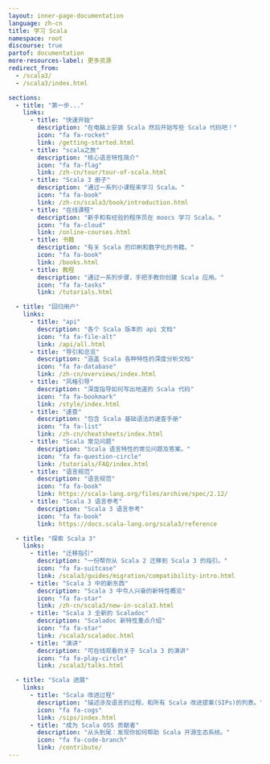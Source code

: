 ```yaml
---
layout: inner-page-documentation
language: zh-cn
title: 学习 Scala
namespace: root
discourse: true
partof: documentation
more-resources-label: 更多资源
redirect_from:
  - /scala3/
  - /scala3/index.html

sections:
  - title: "第一步..."
    links:
      - title: "快速开始"
        description: "在电脑上安装 Scala 然后开始写些 Scala 代码吧！"
        icon: "fa fa-rocket"
        link: /getting-started.html
      - title: "scala之旅"
        description: "核心语言特性简介"
        icon: "fa fa-flag"
        link: /zh-cn/tour/tour-of-scala.html
      - title: "Scala 3 册子"
        description: "通过一系列小课程来学习 Scala。"
        icon: "fa fa-book"
        link: /zh-cn/scala3/book/introduction.html
      - title: "在线课程"
        description: "新手和有经验的程序员在 moocs 学习 Scala。"
        icon: "fa fa-cloud"
        link: /online-courses.html
      - title: 书籍
        description: "有关 Scala 的印刷和数字化的书籍。"
        icon: "fa fa-book"
        link: /books.html
      - title: 教程
        description: "通过一系列步骤，手把手教你创建 Scala 应用。"
        icon: "fa fa-tasks"
        link: /tutorials.html

  - title: "回归用户"
    links:
      - title: "api"
        description: "各个 Scala 版本的 api 文档"
        icon: "fa fa-file-alt"
        link: /api/all.html
      - title: "导引和总览"
        description: "涵盖 Scala 各种特性的深度分析文档"
        icon: "fa fa-database"
        link: /zh-cn/overviews/index.html
      - title: "风格引导"
        description: "深度指导如何写出地道的 Scala 代码"
        icon: "fa fa-bookmark"
        link: /style/index.html
      - title: "速查"
        description: "包含 Scala 基础语法的速查手册"
        icon: "fa fa-list"
        link: /zh-cn/cheatsheets/index.html
      - title: "Scala 常见问题"
        description: "Scala 语言特性的常见问题及答案。"
        icon: "fa fa-question-circle"
        link: /tutorials/FAQ/index.html
      - title: "语言规范"
        description: "语言规范"
        icon: "fa fa-book"
        link: https://scala-lang.org/files/archive/spec/2.12/
      - title: "Scala 3 语言参考"
        description: "Scala 3 语言参考"
        icon: "fa fa-book"
        link: https://docs.scala-lang.org/scala3/reference

  - title: "探索 Scala 3"
    links:
      - title: "迁移指引"
        description: "一份帮你从 Scala 2 迁移到 Scala 3 的指引。"
        icon: "fa fa-suitcase"
        link: /scala3/guides/migration/compatibility-intro.html
      - title: "Scala 3 中的新东西"
        description: "Scala 3 中令人兴奋的新特性概览"
        icon: "fa fa-star"
        link: /zh-cn/scala3/new-in-scala3.html
      - title: "Scala 3 全新的 Scaladoc"
        description: "Scaladoc 新特性重点介绍"
        icon: "fa fa-star"
        link: /scala3/scaladoc.html
      - title: "演讲"
        description: "可在线观看的关于 Scala 3 的演讲"
        icon: "fa fa-play-circle"
        link: /scala3/talks.html

  - title: "Scala 进展"
    links:
      - title: "Scala 改进过程"
        description: "描述涉及语言的过程，和所有 Scala 改进提案(SIPs)的列表。"
        icon: "fa fa-cogs"
        link: /sips/index.html
      - title: "成为 Scala OSS 贡献者"
        description: "从头到尾：发现你如何帮助 Scala 开源生态系统。"
        icon: "fa fa-code-branch"
        link: /contribute/
---
```

